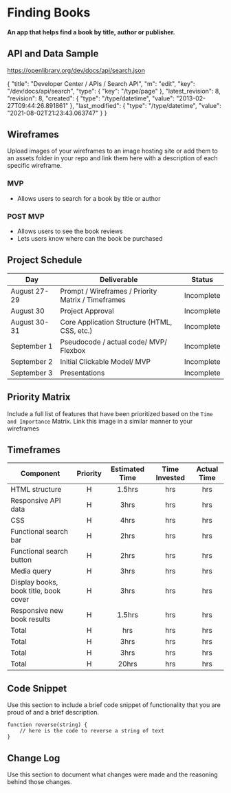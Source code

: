 # Finding Books

#### An app that helps find a book by title, author or publisher.

## API and Data Sample

https://openlibrary.org/dev/docs/api/search.json

{
"title": "Developer Center / APIs / Search API",
"m": "edit",
"key": "/dev/docs/api/search",
"type": {
"key": "/type/page"
},
"latest_revision": 8,
"revision": 8,
"created": {
"type": "/type/datetime",
"value": "2013-02-27T09:44:26.891861"
},
"last_modified": {
"type": "/type/datetime",
"value": "2021-08-02T21:23:43.063747"
}
}

## Wireframes

Upload images of your wireframes to an image hosting site or add them to an assets folder in your repo and link them here with a description of each specific wireframe.

### MVP

- Allows users to search for a book by title or author

### POST MVP

- Allows users to see the book reviews
- Lets users know where can the book be purchased

## Project Schedule

| Day          | Deliverable                                        | Status     |
| ------------ | -------------------------------------------------- | ---------- |
| August 27-29 | Prompt / Wireframes / Priority Matrix / Timeframes | Incomplete |
| August 30    | Project Approval                                   | Incomplete |
| August 30-31 | Core Application Structure (HTML, CSS, etc.)       | Incomplete |
| September 1  | Pseudocode / actual code/ MVP/ Flexbox             | Incomplete |
| September 2  | Initial Clickable Model/ MVP                       | Incomplete |
| September 3  | Presentations                                      | Incomplete |

## Priority Matrix

Include a full list of features that have been prioritized based on the `Time and Importance` Matrix. Link this image in a similar manner to your wireframes

## Timeframes

| Component                             | Priority | Estimated Time | Time Invested | Actual Time |
| ------------------------------------- | :------: | :------------: | :-----------: | :---------: |
| HTML structure                        |    H     |     1.5hrs     |      hrs      |     hrs     |
| Responsive API data                   |    H     |      3hrs      |      hrs      |     hrs     |
| CSS                                   |    H     |      4hrs      |      hrs      |     hrs     |
| Functional search bar                 |    H     |      2hrs      |      hrs      |     hrs     |
| Functional search button              |    H     |      2hrs      |      hrs      |     hrs     |
| Media query                           |    H     |      3hrs      |      hrs      |     hrs     |
| Display books, book title, book cover |    H     |      3hrs      |      hrs      |     hrs     |
| Responsive new book results           |    H     |     1.5hrs     |      hrs      |     hrs     |
| Total                                 |    H     |      hrs       |      hrs      |     hrs     |
| Total                                 |    H     |      3hrs      |      hrs      |     hrs     |
| Total                                 |    H     |      3hrs      |      hrs      |     hrs     |
| Total                                 |    H     |     20hrs      |      hrs      |     hrs     |

## Code Snippet

Use this section to include a brief code snippet of functionality that you are proud of and a brief description.

```
function reverse(string) {
	// here is the code to reverse a string of text
}
```

## Change Log

Use this section to document what changes were made and the reasoning behind those changes.
